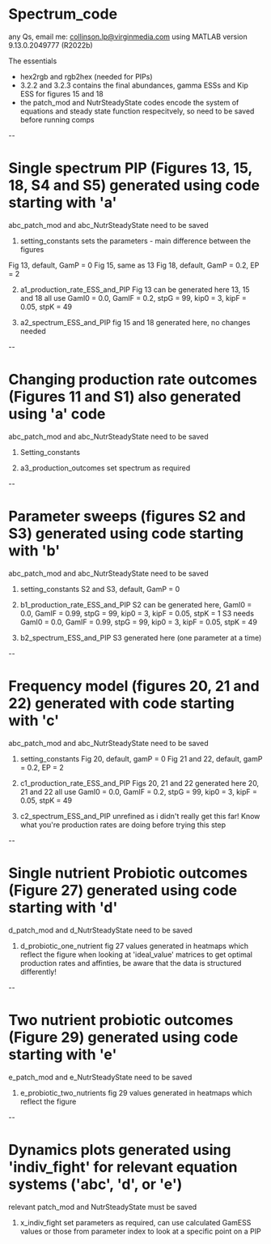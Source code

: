 # Spectrum_code
any Qs, email me: collinson.lp@virginmedia.com
using MATLAB version 9.13.0.2049777 (R2022b)

The essentials 
- hex2rgb and rgb2hex (needed for PIPs)
- 3.2.2 and 3.2.3 contains the final abundances, gamma ESSs and Kip ESS for figures 15 and 18
- the patch_mod and NutrSteadyState codes encode the system of equations and steady state function respecitvely, so need to be saved before running comps

--
# Single spectrum PIP (Figures 13, 15, 18, S4 and S5) generated using code starting with 'a'
abc_patch_mod and abc_NutrSteadyState need to be saved
1. setting_constants sets the parameters - main difference between the figures

Fig 13, default, GamP = 0
Fig 15, same as 13
Fig 18, default, GamP = 0.2, EP = 2
    
2. a1_production_rate_ESS_and_PIP 
    Fig 13 can be generated here
    13, 15 and 18 all use GamI0 = 0.0, GamIF = 0.2, stpG = 99, kip0 = 3, kipF = 0.05, stpK = 49
    
3. a2_spectrum_ESS_and_PIP
    fig 15 and 18 generated here, no changes needed 
    
-- 
# Changing production rate outcomes (Figures 11 and S1) also generated using 'a' code
abc_patch_mod and abc_NutrSteadyState need to be saved
1. Setting_constants

2. a3_production_outcomes
    set spectrum as required
    
-- 
# Parameter sweeps (figures S2 and S3) generated using code starting with 'b'
abc_patch_mod and abc_NutrSteadyState need to be saved
1. setting_constants
    S2 and S3, default, GamP = 0
    
2. b1_production_rate_ESS_and_PIP 
    S2 can be generated here, GamI0 = 0.0, GamIF = 0.99, stpG = 99, kip0 = 3, kipF = 0.05, stpK = 1
    S3 needs GamI0 = 0.0, GamIF = 0.99, stpG = 99, kip0 = 3, kipF = 0.05, stpK = 49
    
3. b2_spectrum_ESS_and_PIP
    S3 generated here (one parameter at a time)
    
--
# Frequency model (figures 20, 21 and 22) generated with code starting with 'c'
abc_patch_mod and abc_NutrSteadyState need to be saved
1. setting_constants
    Fig 20, default, gamP = 0
    Fig 21 and 22, default, gamP = 0.2, EP = 2

2. c1_production_rate_ESS_and_PIP 
    Figs 20, 21 and 22 generated here
    20, 21 and 22 all use GamI0 = 0.0, GamIF = 0.2, stpG = 99, kip0 = 3, kipF = 0.05, stpK = 49
    
3. c2_spectrum_ESS_and_PIP 
    unrefined as i didn't really get this far!
    Know what you're production rates are doing before trying this step
    
--
# Single nutrient Probiotic outcomes (Figure 27) generated using code starting with 'd'
d_patch_mod and d_NutrSteadyState need to be saved
1. d_probiotic_one_nutrient
    fig 27 values generated in heatmaps which reflect the figure
    when looking at 'ideal_value' matrices to get optimal production rates and affinties, be aware that the data is structured differently!
    
--
# Two nutrient probiotic outcomes (Figure 29) generated using code starting with 'e'
e_patch_mod and e_NutrSteadyState need to be saved
1. e_probiotic_two_nutrients
    fig 29 values generated in heatmaps which reflect the figure 
    
--
# Dynamics plots generated using 'indiv_fight' for relevant equation systems ('abc', 'd', or 'e')
relevant patch_mod and NutrSteadyState must be saved
1. x_indiv_fight
    set parameters as required, can use calculated GamESS values or those from parameter index to look at a specific point on a PIP
